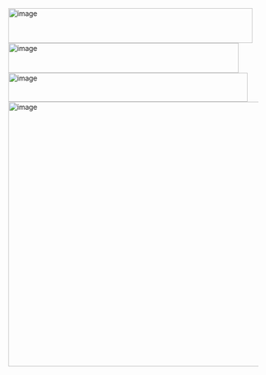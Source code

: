 <img width="492" height="70" alt="image" src="https://github.com/user-attachments/assets/98a97299-9be5-48f0-b1d0-03106f439794" />
<img width="464" height="60" alt="image" src="https://github.com/user-attachments/assets/e54a1600-2f3f-4ebb-be22-f60caeafbc6b" />
<img width="482" height="58" alt="image" src="https://github.com/user-attachments/assets/888e2931-b317-46cd-a389-6571a61024d8" />

<img width="1172" height="532" alt="image" src="https://github.com/user-attachments/assets/637aecb3-958b-4ad5-a88c-5761b7d525a9" />

